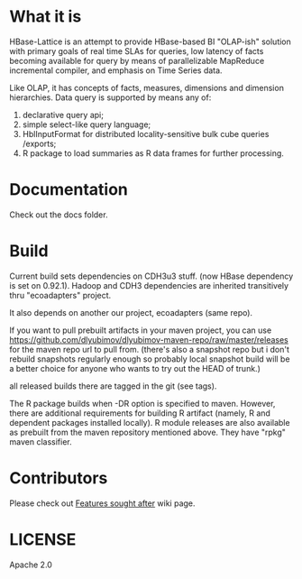 What it is 
=======
HBase-Lattice is an attempt to provide HBase-based BI "OLAP-ish" solution 
with primary goals of real time SLAs for queries, low latency of facts becoming 
available for query by means of parallelizable MapReduce incremental compiler, 
and emphasis on Time Series data.

Like OLAP, it has concepts of facts, measures, dimensions and dimension hierarchies. 
Data query is supported by means any of:

 1. declarative query api;
 2. simple select-like query language;
 3. HblInputFormat for distributed locality-sensitive bulk cube queries /exports; 
 4. R package to load summaries as R data frames for further processing.



Documentation 
============= 

Check out the docs folder. 

Build
=====

Current build sets dependencies on CDH3u3 stuff. (now HBase dependency is set on 0.92.1). Hadoop
and CDH3 dependencies are inherited transitively thru "ecoadapters" project.

It also depends on another our project, ecoadapters (same repo).

If you want to pull prebuilt artifacts in your maven project, you can use 
https://github.com/dlyubimov/dlyubimov-maven-repo/raw/master/releases for the maven repo url to pull from.
(there's also a snapshot repo but i don't rebuild snapshots regularly enough so probably 
local snapshot build will be a better choice for anyone who wants to try out the HEAD of trunk.)

all released builds there are tagged in the git (see tags).

The R package builds when -DR option is specified to maven. 
However, there are additional requirements for building R artifact 
(namely, R and dependent packages installed locally). R module releases 
are also available as prebuilt from the maven repository mentioned above.
They have "rpkg" maven classifier.

Contributors
============ 

Please check out [Features sought after](https://github.com/dlyubimov/HBase-Lattice/wiki/Features-sought-after) wiki page.


LICENSE
========

Apache 2.0
